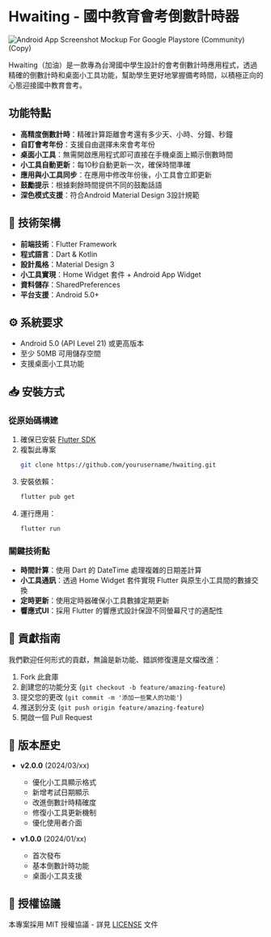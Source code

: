 # Hwaiting - 國中教育會考倒數計時器
![Android App Screenshot Mockup For Google Playstore (Community) (Copy)](https://github.com/user-attachments/assets/6922df46-dbe5-4856-b0d8-dabaad7ccf6f)

Hwaiting（加油）是一款專為台灣國中學生設計的會考倒數計時應用程式，透過精確的倒數計時和桌面小工具功能，幫助學生更好地掌握備考時間，以積極正向的心態迎接國中教育會考。

## 功能特點

- **高精度倒數計時**：精確計算距離會考還有多少天、小時、分鐘、秒鐘
- **自訂會考年份**：支援自由選擇未來會考年份
- **桌面小工具**：無需開啟應用程式即可直接在手機桌面上顯示倒數時間
- **小工具自動更新**：每10秒自動更新一次，確保時間準確
- **應用與小工具同步**：在應用中修改年份後，小工具會立即更新
- **鼓勵提示**：根據剩餘時間提供不同的鼓勵話語
- **深色模式支援**：符合Android Material Design 3設計規範

## 🔧 技術架構

- **前端技術**：Flutter Framework
- **程式語言**：Dart & Kotlin
- **設計風格**：Material Design 3
- **小工具實現**：Home Widget 套件 + Android App Widget
- **資料儲存**：SharedPreferences
- **平台支援**：Android 5.0+

## ⚙️ 系統要求

- Android 5.0 (API Level 21) 或更高版本
- 至少 50MB 可用儲存空間
- 支援桌面小工具功能

## 📥 安裝方式

### 從原始碼構建
1. 確保已安裝 [Flutter SDK](https://flutter.dev/docs/get-started/install)
2. 複製此專案
   ```bash
   git clone https://github.com/yourusername/hwaiting.git
   ```
3. 安裝依賴：
   ```bash
   flutter pub get
   ```
4. 運行應用：
   ```bash
   flutter run
   ```

### 關鍵技術點
- **時間計算**：使用 Dart 的 DateTime 處理複雜的日期差計算
- **小工具通訊**：透過 Home Widget 套件實現 Flutter 與原生小工具間的數據交換
- **定時更新**：使用定時器確保小工具數據定期更新
- **響應式UI**：採用 Flutter 的響應式設計保證不同螢幕尺寸的適配性

## 🤝 貢獻指南

我們歡迎任何形式的貢獻，無論是新功能、錯誤修復還是文檔改進：

1. Fork 此倉庫
2. 創建您的功能分支 (`git checkout -b feature/amazing-feature`)
3. 提交您的更改 (`git commit -m '添加一些驚人的功能'`)
4. 推送到分支 (`git push origin feature/amazing-feature`)
5. 開啟一個 Pull Request

## 📝 版本歷史

- **v2.0.0** (2024/03/xx)
  - 優化小工具顯示格式
  - 新增考試日期顯示
  - 改進倒數計時精確度
  - 修復小工具更新機制
  - 優化使用者介面

- **v1.0.0** (2024/01/xx)
  - 首次發布
  - 基本倒數計時功能
  - 桌面小工具支援

## 📄 授權協議

本專案採用 MIT 授權協議 - 詳見 [LICENSE](LICENSE) 文件
